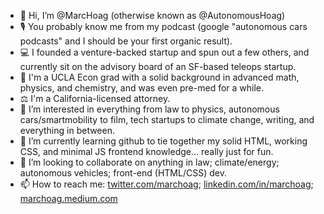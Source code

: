 - 👋 Hi, I’m @MarcHoag (otherwise known as @AutonomousHoag)
- 🎙 You probably know me from my podcast (google "autonomous cars podcasts" and I should be your first organic result).
- 💻 I founded a venture-backed startup and spun out a few others, and currently sit on the advisory board of an SF-based teleops startup.
- 🧸 I'm a UCLA Econ grad with a solid background in advanced math, physics, and chemistry, and was even pre-med for a while.
- ⚖️ I'm a California-licensed attorney.
- 👀 I’m interested in everything from law to physics, autonomous cars/smartmobility to film, tech startups to climate change, writing, and everything in between.
- 🌱 I’m currently learning github to tie together my solid HTML, working CSS, and minimal JS frontend knowledge... really just for fun.
- 💞️ I’m looking to collaborate on anything in law; climate/energy; autonomous vehicles; front-end (HTML/CSS) dev.
- 📫 How to reach me: [twitter.com/marchoag](url); [linkedin.com/in/marchoag](url); [marchoag.medium.com](url)

<!---
marchoag/marchoag is a ✨ special ✨ repository because its `README.md` (this file) appears on your GitHub profile.
You can click the Preview link to take a look at your changes.
--->
